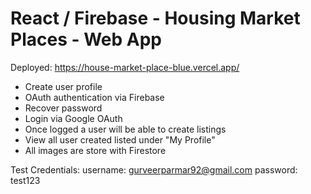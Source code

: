 # React / Firebase - Housing Market Places - Web App

Deployed: https://house-market-place-blue.vercel.app/

* Create user profile
* OAuth authentication via Firebase
* Recover password
* Login via Google OAuth
* Once logged a user will be able to create listings 
* View all user created listed under "My Profile"
* All images are store with Firestore


Test Credentials:
username: gurveerparmar92@gmail.com
password: test123
